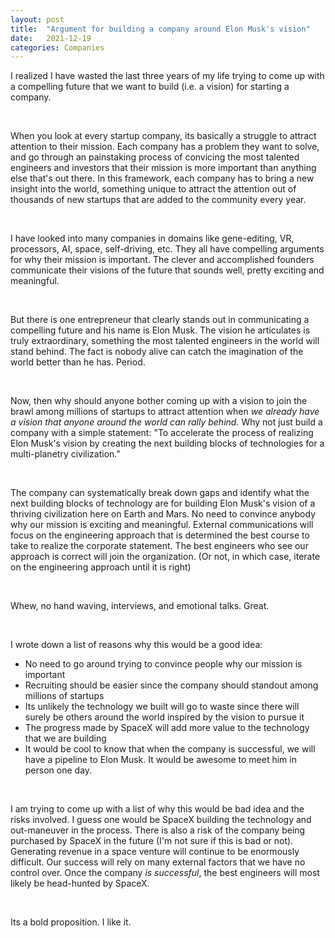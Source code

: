 ```yaml
---
layout: post
title:  "Argument for building a company around Elon Musk's vision"
date:   2021-12-19
categories: Companies
---
```


I realized I have wasted the last three years of my life trying to come up with a compelling future that we want to build (i.e. a vision) for starting a company. 

&nbsp;

When you look at every startup company, its basically a struggle to attract attention to their mission. Each company has a problem they want to solve, and go through an painstaking process of convicing the most talented engineers and investors that their mission is more important than anything else that's out there. In this framework, each company has to bring a new insight into the world, something unique to attract the attention out of thousands of new startups that are added to the community every year. 

&nbsp;

I have looked into many companies in domains like gene-editing, VR, processors, AI, space, self-driving, etc. They all have compelling arguments for why their mission is important. The clever and accomplished founders communicate their visions of the future that sounds well, pretty exciting and meaningful. 

&nbsp;

But there is one entrepreneur that clearly stands out in communicating a compelling future and his name is Elon Musk. The vision he articulates is truly extraordinary, something the most talented engineers in the world will stand behind. The fact is nobody alive can catch the imagination of the world better than he has. Period. 

&nbsp;

Now, then why should anyone bother coming up with a vision to join the brawl among millions of startups to attract attention when *we already have a vision that anyone around the world can rally behind.* Why not just build a company with a simple statement: "To accelerate the process of realizing Elon Musk's vision by creating the next building blocks of technologies for a multi-planetry civilization."

&nbsp;

The company can systematically break down gaps and identify what the next building blocks of technology are for building Elon Musk's vision of a thriving civilization here on Earth and Mars. No need to convince anybody why our mission is exciting and meaningful. External communications will focus on the engineering approach that is determined the best course to take to realize the corporate statement. The best engineers who see our approach is correct will join the organization. (Or not, in which case, iterate on the engineering approach until it is right)

&nbsp;

Whew, no hand waving, interviews, and emotional talks. Great.

&nbsp;

I wrote down a list of reasons why this would be a good idea:
* No need to go around trying to convince people why our mission is important
* Recruiting should be easier since the company should standout among millions of startups
* Its unlikely the technology we built will go to waste since there will surely be others around the world inspired by the vision to pursue it
* The progress made by SpaceX will add more value to the technology that we are building 
* It would be cool to know that when the company is successful, we will have a pipeline to Elon Musk. It would be awesome to meet him in person one day. 

&nbsp;

I am trying to come up with a list of why this would be bad idea and the risks involved. I guess one would be SpaceX building the technology and out-maneuver in the process. There is also a risk of the company being purchased by SpaceX in the future (I'm not sure if this is bad or not). Generating revenue in a space venture will continue to be enormously difficult. Our success will rely on many external factors that we have no control over. Once the company *is successful*, the best engineers will most likely be head-hunted by SpaceX. 

&nbsp;

Its a bold proposition. I like it. 